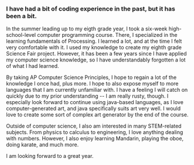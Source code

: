 ### I have had a bit of coding experience in the past, but it has been a bit.  

In the summer leading up to my eigth grade year, I took a six-week high-school-level computer programming course. There, I specialized in the learning fundamentals of Processing. I learned a lot, and at the time I felt very comfortable with it. I used my knowledge to create my eighth grade Science Fair project. However, it has been a few years since I have applied my computer science knowledge, so I have understandably forgotten a lot of what I had learned.

By taking AP Computer Science Principles, I hope to regain a lot of the knowledge I once had, plus more. I hope to also expose myself to more languages that I am currently unfamiliar with. I have a feeling I will catch on quickly due to my prior understanding -- I am really rusty, though. I especially look forward to continue using java-based languages, as I love computer-generated art, and java specifically suits art very well. I would love to create some sort of complex art generator by the end of the course.

Outside of computer science, I also am interested in many STEM-related subjects. From physics to calculus to engineering, I love anything dealing with numbers. However, I also enjoy learning Mandarin, playing the oboe, doing karate, and much more. 

I am looking forward to a great year.

<!--
**jboym23/jboym23** is a ✨ _special_ ✨ repository because its `README.md` (this file) appears on your GitHub profile.

Here are some ideas to get you started:

- 🔭 I’m currently working on ...
- 🌱 I’m currently learning ...
- 👯 I’m looking to collaborate on ...
- 🤔 I’m looking for help with ...
- 💬 Ask me about ...
- 📫 How to reach me: ...
- 😄 Pronouns: ...
- ⚡ Fun fact: ...
-->
